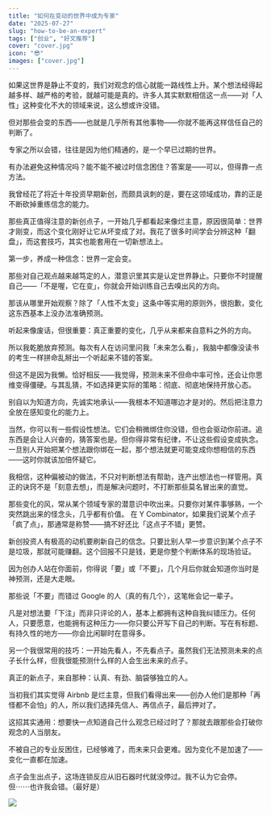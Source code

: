 ```yaml
---
title: "如何在变动的世界中成为专家"
date: "2025-07-27"
slug: "how-to-be-an-expert"
tags: ["创业", "好文推荐"]
cover: "cover.jpg"
icon: "😎"
images: ["cover.jpg"]
---
```

如果这世界是静止不变的，我们对观念的信心就能一路线性上升。某个想法经得起越多样、越严格的考验，就越可能是真的。许多人其实默默相信这一点——对「人性」这种变化不大的领域来说，这么想或许没错。



但对那些会变的东西——也就是几乎所有其他事物——你就不能再这样信任自己的判断了。



专家之所以会错，往往是因为他们精通的，是一个早已过期的世界。



有办法避免这种情况吗？能不能不被过时信念困住？答案是——可以，但得靠一点方法。



我曾经花了将近十年投资早期新创，而颇具讽刺的是，要在这领域成功，靠的正是不断砍掉重练信念的能力。



那些真正值得注意的新创点子，一开始几乎都看起来像烂主意，原因很简单：世界才刚变，而这个变化刚好让它从坏变成了对。我花了很多时间学会分辨这种「翻盘」，而这套技巧，其实也能套用在一切新想法上。



第一步，养成一种信念：世界一定会变。



那些对自己观点越来越笃定的人，潜意识里其实是认定世界静止。只要你不时提醒自己——「不是喔，它在变」，你就会开始训练自己去嗅出风的方向。



那该从哪里开始观察？除了「人性不太变」这条中等实用的原则外，很抱歉，变化这东西基本上没办法准确预测。



听起来像废话，但很重要：真正重要的变化，几乎从来都来自意料之外的方向。



所以我乾脆放弃预测。每次有人在访问里问我「未来怎么看」，我脑中都像没读书的考生一样拼命乱掰出一个听起来不错的答案。



但这不是因为我懒。恰好相反——我觉得，预测未来不但命中率可怜，还会让你思维变得僵硬。与其乱猜，不如选择更实际的策略：彻底、彻底地保持开放心态。



别自以为知道方向，先诚实地承认——我根本不知道哪边才是对的。然后把注意力全放在感知变化的能力上。



当然，你可以有一些假设性想法。它们会稍微绑住你没错，但也会驱动你前进。追东西是会让人兴奋的，猜答案也是。但你得非常有纪律，不让这些假设变成执念。
一旦别人开始把某个想法跟你绑在一起，那个想法就更可能变成你想相信的东西——这时你就该加倍怀疑它。



我相信，这种偏被动的做法，不只对判断想法有帮助，连产出想法也一样管用。真正的诀窍不是「刻意去想」，而是解决问题时，不打断那些莫名冒出来的直觉。



那些变化的风，常从某个领域专家的潜意识中吹出来。只要你对某件事够熟，一个突然跳出来的怪念头，几乎都有价值。
在 Y Combinator，如果我们说某个点子「疯了点」，那通常是称赞——搞不好还比「这点子不错」更赞。



新创投资人有极高的动机要刷新自己的信念。只要比别人早一步意识到某个点子不是垃圾，那就可能赚翻。这个回报不只是钱，更是你整个判断体系的现场验证。



因为创办人站在你面前，你得说「要」或「不要」，几个月后你就会知道你当时是神预测，还是大走眼。



那些说「不要」而错过 Google 的人（真的有几个），这笔帐会记一辈子。



凡是对想法要「下注」而非只评论的人，基本上都拥有这种自我纠错压力。任何人，只要愿意，也能拥有这种压力——你只要公开写下自己的判断。写在有标题、有持久性的地方——你会比闲聊时在意得多。



另一个我很常用的技巧：一开始先看人，不先看点子。虽然我们无法预测未来的点子长什么样，但我很能预测什么样的人会生出未来的点子。



真正的新点子，来自那种：认真、有劲、脑袋够独立的人。



当初我们其实觉得 Airbnb 是烂主意，但我们看得出来——创办人他们是那种「再怪都不会怕」的人，所以我们选择先信人、再信点子，最后押对了。



这招其实通用：想要快一点知道自己什么观念已经过时了？那就去跟那些会打破你观念的人当朋友。



不被自己的专业反困住，已经够难了，而未来只会更难。因为变化不是加速了——变化一直都在加速。



点子会生出点子，这场连锁反应从旧石器时代就没停过。我不认为它会停。
但⋯⋯也许我会错。（最好是）




![](https://prod-files-secure.s3.us-west-2.amazonaws.com/112d0858-5090-4d34-a606-b75eb8d65fd2/46476355-9cf3-4e99-9b7a-3531bc426380/1000202064.png?X-Amz-Algorithm=AWS4-HMAC-SHA256&X-Amz-Content-Sha256=UNSIGNED-PAYLOAD&X-Amz-Credential=ASIAZI2LB466STWO3UVI%2F20251013%2Fus-west-2%2Fs3%2Faws4_request&X-Amz-Date=20251013T111146Z&X-Amz-Expires=3600&X-Amz-Security-Token=IQoJb3JpZ2luX2VjEJv%2F%2F%2F%2F%2F%2F%2F%2F%2F%2FwEaCXVzLXdlc3QtMiJHMEUCIQCQDyvsrmixxJz7OVU4TEtsKA4k7iGnvCgrB3vVFHqjNQIga9m4G6PYGFNkM9mN8Fj1E1TOJj0WYj0iR9nlwx5fcBEq%2FwMIQxAAGgw2Mzc0MjMxODM4MDUiDHKTyP8CtRrNliZYWCrcA1pkSrBrgR9bXACL30LgR9g3zWj4KF6rJebaZK2OdUCKV08ORUSLp3SDSZ5Cy9hLrpDa4bBPIswKKw2lv7G4WL9voX6TtIxNHgaRVL38QZl4utGQEt56Fzdj3HyFVXAH94yshKEXFOK8dwUnhmhmJOvpvn%2F4x6TA4%2FtMUtFT%2FBETaAhEYkyE544P4QlmO1pAzt8R6g6RZSswpgDGLUsIP179CfI18Iq8JUHSI30JJN08kT3ati8f1Ts42zcHwztZbDlBoEUW1d7YAgVKYAetqf3pQfM3w3Z%2FiZq33LV45hMUIQLDxEQkFbsFcFmeAUW9ZURAn88cbZQ5OSy9o0ub6PAdzXkEM6XzAtXanrLiG8XAv56fWt2DK6lhWEPwK%2BghGQ4OJxAjHmcx%2ByClHSYEXosBqZ0SdX2gRydSWQ42263riXHBoDdrdLiAqfP%2BH5C7KxYqen0UsrtkXay10ORwkO%2Fg3QEEslWWLH47cRge8TK04vtgNkN3CKstnixHIcW%2F7ln020QoDGkD%2BiH%2FZNWipeWkmmQUyoQxSJwNrihWhOPaI5TV0fpeBeTB3%2FuPxYLfOk6%2FKeJgb8SG77L7UwAWPZhNDPopKJ94sxmFqj%2BVeFxTh0TUBFOLD%2Bh%2FXT%2BqMNWls8cGOqUBnPhe%2FbzB6j9g16v6HNp7NunFVK2jcHI90EwsiQtb%2BVPIhVSsZlQqvahOvF49k3lvKSYsFbcMRhnQOPAyQJEYUwnM3J6epcIQiN2cJ4IIvBi%2B49vBAsZxHWfqm4vdlSLkeZByhfxgrJI8mWUaNVAXmsIWexHiPBoiS9fHFfcm31pEmtiSoNVeoX7Qphdu0KZNyHkCO665naZMqJxJr0NB1c6MakT%2F&X-Amz-Signature=ffd1866676a37eb4d926ba10dad812a22f5ce66505db9e58d89232dded1c5c8f&X-Amz-SignedHeaders=host&x-amz-checksum-mode=ENABLED&x-id=GetObject)


